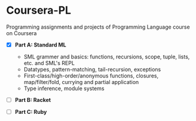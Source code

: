 # Coursera-PL
Programming assignments and projects of Programming Language course on Coursera

- [x] **Part A: Standard ML**
  * SML grammer and basics: functions, recursions, scope, tuple, lists, etc. and SML's REPL
  * Datatypes, pattern-matching, tail-recursion, exceptions
  * First-class/high-order/anonymous functions, closures, map/filter/fold, currying and partial application
  * Type inference, module systems
  
- [ ] **Part B: Racket**
  
- [ ] **Part C: Ruby**
